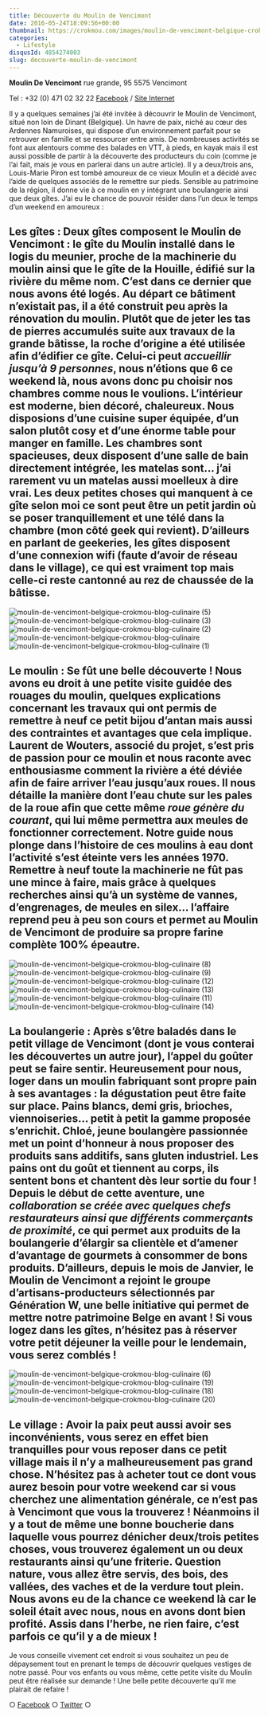 ```yaml
---
title: Découverte du Moulin de Vencimont
date: 2016-05-24T18:09:56+00:00
thumbnail: https://crokmou.com/images/moulin-de-vencimont-belgique-crokmou-blog-culinaire-7-1.jpg
categories:
  - Lifestyle
disqusId: 4854274003
slug: decouverte-moulin-de-vencimont
---
```


**Moulin De Vencimont**
rue grande, 95
5575 Vencimont

Tel : +32 (0) 471 02 32 22
[Facebook](https://www.facebook.com/MoulindeVencimont) / [Site Internet](http://www.moulindevencimont.be)

Il y a quelques semaines j’ai été invitée à découvrir le Moulin de Vencimont, situé non loin de Dinant (Belgique). Un havre de paix, niché au cœur des Ardennes Namuroises, qui dispose d’un environnement parfait pour se retrouver en famille et se ressourcer entre amis. De nombreuses activités se font aux alentours comme des balades en VTT, à pieds, en kayak mais il est aussi possible de partir à la découverte des producteurs du coin (comme je l’ai fait, mais je vous en parlerai dans un autre article). Il y a deux/trois ans, Louis-Marie Piron est tombé amoureux de ce vieux Moulin et a décidé avec l’aide de quelques associés de le remettre sur pieds. Sensible au patrimoine de la région, il donne vie à ce moulin en y intégrant une boulangerie ainsi que deux gîtes. J’ai eu le chance de pouvoir résider dans l’un deux le temps d’un weekend en amoureux :

## Les gîtes : Deux gîtes composent le Moulin de Vencimont : le **gîte du Moulin** installé dans le logis du meunier, proche de la machinerie du moulin ainsi que le **gîte de la Houille**, édifié sur la rivière du même nom. C’est dans ce dernier que nous avons été logés. Au départ ce bâtiment n’existait pas, il a été construit peu après la rénovation du moulin. Plutôt que de jeter les tas de pierres accumulés suite aux travaux de la grande bâtisse, la roche d’origine a été utilisée afin d’édifier ce gîte. Celui-ci peut _accueillir jusqu’à 9 personnes_, nous n’étions que 6 ce weekend là, nous avons donc pu choisir nos chambres comme nous le voulions. L’intérieur est moderne, bien décoré, chaleureux. Nous disposions d’une cuisine super équipée, d’un salon plutôt cosy et d’une énorme table pour manger en famille. Les chambres sont spacieuses, deux disposent d’une salle de bain directement intégrée, les matelas sont… j’ai rarement vu un matelas aussi moelleux à dire vrai. Les deux petites choses qui manquent à ce gîte selon moi ce sont peut être un petit jardin où se poser tranquillement et une télé dans la chambre (mon côté geek qui revient). D’ailleurs en parlant de geekeries, les gîtes disposent d’une connexion wifi (faute d’avoir de réseau dans le village), ce qui est vraiment top mais celle-ci reste cantonné au rez de chaussée de la bâtisse.

![moulin-de-vencimont-belgique-crokmou-blog-culinaire (5)](https://crokmou.com/images/moulin-de-vencimont-belgique-crokmou-blog-culinaire-5_crajwd.jpg) ![moulin-de-vencimont-belgique-crokmou-blog-culinaire (3)](https://crokmou.com/images/moulin-de-vencimont-belgique-crokmou-blog-culinaire-3_drup99.jpg) ![moulin-de-vencimont-belgique-crokmou-blog-culinaire (2)](https://crokmou.com/images/moulin-de-vencimont-belgique-crokmou-blog-culinaire-2_qeifmv.jpg) ![moulin-de-vencimont-belgique-crokmou-blog-culinaire](https://crokmou.com/images/moulin-de-vencimont-belgique-crokmou-blog-culinaire_axmotr.jpg)![moulin-de-vencimont-belgique-crokmou-blog-culinaire (1)](https://crokmou.com/images/moulin-de-vencimont-belgique-crokmou-blog-culinaire-1_x30ete.jpg)

## Le moulin : Se fût une belle découverte ! Nous avons eu droit à une petite **visite guidée** des rouages du moulin, quelques explications concernant les travaux qui ont permis de remettre à neuf ce petit bijou d’antan mais aussi des contraintes et avantages que cela implique. Laurent de Wouters, associé du projet, s’est pris de passion pour ce moulin et nous raconte avec enthousiasme comment la rivière a été déviée afin de faire arriver l’eau jusqu’aux roues. Il nous détaille la manière dont l’eau chute sur les pales de la roue afin que cette même _roue génère du courant_, qui lui même permettra aux meules de fonctionner correctement. Notre guide nous plonge dans l’histoire de ces moulins à eau dont l’activité s’est éteinte vers les années 1970\. Remettre à neuf toute la machinerie ne fût pas une mince à faire, mais grâce à quelques recherches ainsi qu’à un système de vannes, d’engrenages, de meules en silex… l’affaire reprend peu à peu son cours et permet au Moulin de Vencimont de **produire sa propre farine complète 100% épeautre**.

![moulin-de-vencimont-belgique-crokmou-blog-culinaire (8)](https://crokmou.com/images/moulin-de-vencimont-belgique-crokmou-blog-culinaire-8_oxcurx.jpg) ![moulin-de-vencimont-belgique-crokmou-blog-culinaire (9)](https://crokmou.com/images/moulin-de-vencimont-belgique-crokmou-blog-culinaire-9_zcevcu.jpg) ![moulin-de-vencimont-belgique-crokmou-blog-culinaire (12)](https://crokmou.com/images/moulin-de-vencimont-belgique-crokmou-blog-culinaire-12_ovmote.jpg) ![moulin-de-vencimont-belgique-crokmou-blog-culinaire (13)](https://crokmou.com/images/moulin-de-vencimont-belgique-crokmou-blog-culinaire-13_ud3ju0.jpg) ![moulin-de-vencimont-belgique-crokmou-blog-culinaire (11)](https://crokmou.com/images/moulin-de-vencimont-belgique-crokmou-blog-culinaire-11_rcgnxk.jpg)![moulin-de-vencimont-belgique-crokmou-blog-culinaire (14)](https://crokmou.com/images/moulin-de-vencimont-belgique-crokmou-blog-culinaire-14_qtylkb.jpg)

## La boulangerie : Après s’être baladés dans le petit village de Vencimont (dont je vous conterai les découvertes un autre jour), l’appel du goûter peut se faire sentir. Heureusement pour nous, loger dans un moulin fabriquant sont propre pain à ses avantages : la dégustation peut être faite sur place. **Pains blancs, demi gris, brioches, viennoiseries…** petit à petit la gamme proposée s’enrichit. Chloé, jeune boulangère passionnée met un point d’honneur à nous proposer des produits sans additifs, sans gluten industriel. Les pains ont du goût et tiennent au corps, ils sentent bons et chantent dès leur sortie du four ! Depuis le début de cette aventure, une _collaboration se créée avec quelques chefs restaurateurs_ _ainsi que différents commerçants de proximité_, ce qui permet aux produits de la boulangerie d’élargir sa clientèle et d’amener d’avantage de gourmets à consommer de bons produits. D’ailleurs, depuis le mois de Janvier, le Moulin de Vencimont a rejoint le groupe d’artisans-producteurs sélectionnés par Génération W, une belle initiative qui permet de mettre notre patrimoine Belge en avant ! Si vous logez dans les gîtes, n’hésitez pas à réserver votre petit déjeuner la veille pour le lendemain, vous serez comblés !

![moulin-de-vencimont-belgique-crokmou-blog-culinaire (6)](https://crokmou.com/images/moulin-de-vencimont-belgique-crokmou-blog-culinaire-6_grj7xu.jpg) ![moulin-de-vencimont-belgique-crokmou-blog-culinaire (19)](https://crokmou.com/images/moulin-de-vencimont-belgique-crokmou-blog-culinaire-19_vsidgl.jpg)![moulin-de-vencimont-belgique-crokmou-blog-culinaire (18)](https://crokmou.com/images/moulin-de-vencimont-belgique-crokmou-blog-culinaire-18_oyaoov.jpg)![moulin-de-vencimont-belgique-crokmou-blog-culinaire (20)](https://crokmou.com/images/moulin-de-vencimont-belgique-crokmou-blog-culinaire-20_aa0vwd.jpg)

## Le village : Avoir la paix peut aussi avoir ses inconvénients, vous serez en effet bien tranquilles pour vous reposer dans ce petit village mais il n’y a malheureusement pas grand chose. N’hésitez pas à acheter tout ce dont vous aurez besoin pour votre weekend car si vous cherchez une alimentation générale, ce n’est pas à Vencimont que vous la trouverez ! Néanmoins il y a tout de même une bonne boucherie dans laquelle vous pourrez dénicher deux/trois petites choses, vous trouverez également un ou deux restaurants ainsi qu’une friterie. Question nature, vous allez être servis, des bois, des vallées, des vaches et de la verdure tout plein. Nous avons eu de la chance ce weekend là car le soleil était avec nous, nous en avons dont bien profité. Assis dans l’herbe, ne rien faire, c’est parfois ce qu’il y a de mieux !

Je vous conseille vivement cet endroit si vous souhaitez un peu de dépaysement tout en prenant le temps de découvrir quelques vestiges de notre passé. Pour vos enfants ou vous même, cette petite visite du Moulin peut être réalisée sur demande ! Une belle petite découverte qu’il me plairait de refaire !

○ [Facebook](https://www.facebook.com/crokmou.blog) ○ [Twitter](https://twitter.com/Crokmou) ○